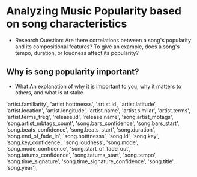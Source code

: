 # Analyzing Music Popularity based on song characteristics

- Research Question: Are there correlations between a song's popularity and its compositional features? To give an example, does a song's tempo, duration, or loudness affect its popularity?

## Why is song popularity important?
- What 
An explanation of why it is important to you, why it matters to others, and what is at stake


'artist.familiarity', 'artist.hotttnesss', 'artist.id',
       'artist.latitude', 'artist.location', 'artist.longitude', 'artist.name',
       'artist.similar', 'artist.terms', 'artist.terms_freq', 'release.id',
       'release.name', 'song.artist_mbtags', 'song.artist_mbtags_count',
       'song.bars_confidence', 'song.bars_start', 'song.beats_confidence',
       'song.beats_start', 'song.duration', 'song.end_of_fade_in',
       'song.hotttnesss', 'song.id', 'song.key', 'song.key_confidence',
       'song.loudness', 'song.mode', 'song.mode_confidence',
       'song.start_of_fade_out', 'song.tatums_confidence', 'song.tatums_start',
       'song.tempo', 'song.time_signature', 'song.time_signature_confidence',
       'song.title', 'song.year'],
